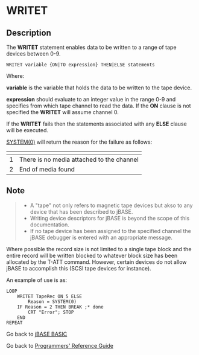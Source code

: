 # WRITET

<PageHeader />

## Description

The **WRITET** statement enables data to be written to a range of tape devices between 0-9.

```
WRITET variable {ON|TO expression} THEN|ELSE statements
```

Where:

**variable** is the variable that holds the data to be written to the tape device.

**expression** should evaluate to an integer value in the range 0-9 and specifies from which tape channel to read the data. If the **ON** clause is not specified the **WRITET** will assume channel 0.

If the **WRITET** fails then the statements associated with any **ELSE** clause will be executed.

[SYSTEM(0)](./../system-functions) will return the reason for the failure as follows:

| <!----> | <!----> |
| --- | --- |
| 1 | There is no media attached to the channel |
| 2 | End of media found |

## Note

> - A "tape" not only refers to magnetic tape devices but akso to any device that has been described to jBASE.
> - Writing device descriptors for jBASE is beyond the scope of this documentation.
> - If no tape device has been assigned to the specified channel the jBASE debugger is entered with an appropriate message.

Where possible the record size is not limited to a single tape block and the entire record will be written blocked to whatever block size has been allocated by the T-ATT command. However, certain devices do not allow jBASE to accomplish this (SCSI tape devices for instance).

An example of use is as:

```
LOOP
    WRITET TapeRec ON 5 ELSE
        Reason = SYSTEM(0)
    IF Reason = 2 THEN BREAK ;* done
        CRT "Error"; STOP
    END
REPEAT
```

Go back to [jBASE BASIC](./../README.md)

Go back to [Programmers' Reference Guide](./../../reference-guides/jbc/README.md)

  
<PageFooter />
